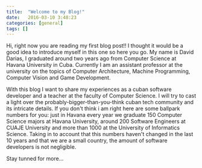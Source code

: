 ```yaml
---
title:  "Welcome to my Blog!"
date:   2016-03-10 3:48:23
categories: [general]
tags: []
---
```


Hi, right now you are reading my first blog post!! I thought it would be a good idea to introduce myself in this one so here you go.
My name is David Darias, I graduated around two years ago from Computer Science at Havana University in Cuba. Currently I am an assistant professor at the university on the topics of Computer Architecture, Machine Programming, Computer Vision and Game Development.

With this blog I want to share my experiences as a cuban software developer and a teacher at the faculty of Computer Science. I will try to cast a light over the probably-bigger-than-you-think cuban tech community and its intricate details. If you don't think i am right here are some ballpark numbers for you: just in Havana every year we graduate 150 Computer Science majors at Havana University, around 200 Software Engineers at CUAJE University and more than 1000 at the University of Informatics Science. Taking in to account that this numbers haven't changed in the last 10 years and that we are a small country, the amount of software developers is not negligible.

Stay tunned for more...

